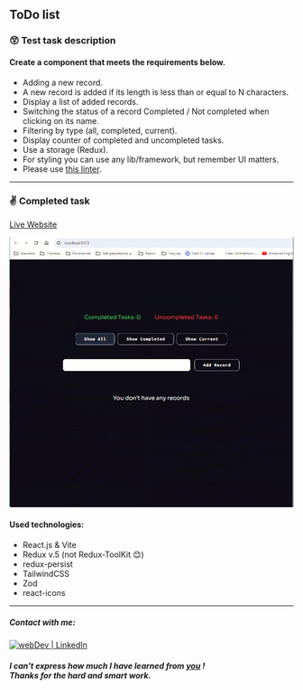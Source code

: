## ToDo list

### 😲 Test task description

#### Create a component that meets the requirements below.

- Adding a new record.
- A new record is added if its length is less than or equal to N characters.
- Display a list of added records.
- Switching the status of a record Completed / Not completed when clicking on its name.
- Filtering by type (all, completed, current).
- Display counter of completed and uncompleted tasks.
- Use a storage (Redux).
- For styling you can use any lib/framework, but remember UI matters.
- Please use [this linter](https://github.com/wemake-services/wemake-frontend-styleguide).

---

### ✌️ Completed task

[Live Website](https://todo-prvolt-sxidsvit.vercel.app/)

![](demo.gif)

#### Used technologies:

- React.js & Vite
- Redux v.5 (not Redux-ToolKit 😊)
- redux-persist
- TailwindCSS
- Zod
- react-icons

---

##### Contact with me:

[<img alt="webDev | LinkedIn" src="https://img.shields.io/badge/linkedin-0077B5.svg?&style=for-the-badge&logo=linkedin&logoColor=white" />][linkedin]

[linkedin]: https://www.linkedin.com/in/sergiy-antonyuk/

##### I can't express how much I have learned from [you](https://www.youtube.com/channel/UCFq12kPZg4wTNPO7V_g3B-A) ! <br> Thanks for the hard and smart work.
